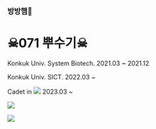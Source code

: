 ### 방방햄🐹
# ☠071 뿌수기☠

Konkuk Univ. System Biotech. 2021.03 ~ 2021.12

Konkuk Univ. SICT. 2022.03 ~  

Cadet in <img src="https://img.shields.io/badge/Seoul-000000?style=flat-square&&logo=42&logoColor=white"> 2023.03 ~




<a href="https://www.notion.so/2b896c0fcee14adb999bf86f3f274467"><img src="https://img.shields.io/badge/Notion-000000?style=flat-square&logo=Notion&logoColor=white&link=https://www.notion.so/2b896c0fcee14adb999bf86f3f274467"></a>

<a href="https://velog.io/@j30ngwoo"><img src="https://img.shields.io/badge/Velog-ffffff?style=flat-square&logo=Velog&logoColor=#20C997&link=https://velog.io/@j30ngwoo"></a>

<!--
**j30ngwoo/j30ngwoo** is a ✨ _special_ ✨ repository because its `README.md` (this file) appears on your GitHub profile.

Here are some ideas to get you started:

- 🔭 I’m currently working on ...
- 🌱 I’m currently learning ...
- 👯 I’m looking to collaborate on ...
- 🤔 I’m looking for help with ...
- 💬 Ask me about ...
- 📫 How to reach me: ...
- 😄 Pronouns: ...
- ⚡ Fun fact: ...
-->
